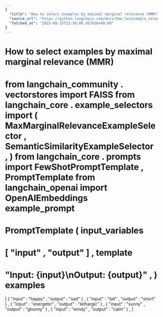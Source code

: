 ```yaml
---
{
  "title": "How to select examples by maximal marginal relevance (MMR)",
  "source_url": "https://python.langchain.com/docs/how_to/example_selectors_mmr/",
  "fetched_at": "2025-08-15T13:50:06.457656+00:00"
}
---
```


# How to select examples by maximal marginal relevance (MMR)

from
langchain_community
.
vectorstores
import
FAISS
from
langchain_core
.
example_selectors
import
(
MaxMarginalRelevanceExampleSelector
,
SemanticSimilarityExampleSelector
,
)
from
langchain_core
.
prompts
import
FewShotPromptTemplate
,
PromptTemplate
from
langchain_openai
import
OpenAIEmbeddings
example_prompt
=
PromptTemplate
(
input_variables
=
[
"input"
,
"output"
]
,
template
=
"Input: {input}\nOutput: {output}"
,
)
examples
=
[
{
"input"
:
"happy"
,
"output"
:
"sad"
}
,
{
"input"
:
"tall"
,
"output"
:
"short"
}
,
{
"input"
:
"energetic"
,
"output"
:
"lethargic"
}
,
{
"input"
:
"sunny"
,
"output"
:
"gloomy"
}
,
{
"input"
:
"windy"
,
"output"
:
"calm"
}
,
]
